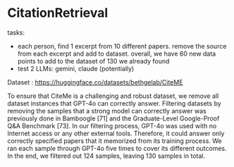 # CitationRetrieval

tasks:
- each person, find 1 excerpt from 10 different papers. remove the source from each excerpt and add to dataset. overall, we have 60 new data points to add to the dataset of 130 we already found
- test 2 LLMs: gemini, claude (potentially)


Dataset : https://huggingface.co/datasets/bethgelab/CiteME

To ensure that CiteMe is a challenging and robust dataset, we
remove all dataset instances that GPT-4o can correctly answer. Filtering datasets by removing the
samples that a strong model can correctly answer was previously done in Bamboogle [71] and the
Graduate-Level Google-Proof Q&A Benchmark [73]. In our filtering process, GPT-4o was used with
no Internet access or any other external tools. Therefore, it could answer only correctly specified
papers that it memorized from its training process. We ran each sample through GPT-4o five times to
cover its different outcomes. In the end, we filtered out 124 samples, leaving 130 samples in total.